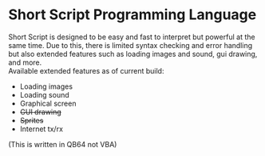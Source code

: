 # Short Script Programming Language
Short Script is designed to be easy and fast to interpret but powerful at the same time. Due to this, there is limited syntax checking and error handling but also extended features such as loading images and sound, gui drawing, and more.<br>
Available extended features as of current build:<br>
* Loading images<br>
* Loading sound<br>
* Graphical screen<br>
* ~~GUI drawing~~<br>
* ~~Sprites~~<br>
* Internet tx/rx<br>

(This is written in QB64 not VBA)
